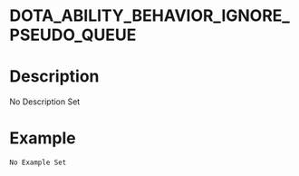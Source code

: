 # DOTA_ABILITY_BEHAVIOR_IGNORE_PSEUDO_QUEUE
# Description
No Description Set
# Example
```No Example Set```